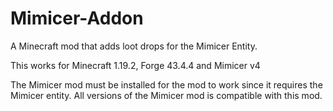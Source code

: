 # Mimicer-Addon
A Minecraft mod that adds loot drops for the Mimicer Entity.

 This works for Minecraft 1.19.2, Forge 43.4.4 and Mimicer v4

 The Mimicer mod must be installed for the mod to work since it requires the Mimicer entity.
 All versions of the Mimicer mod is compatible with this mod.
